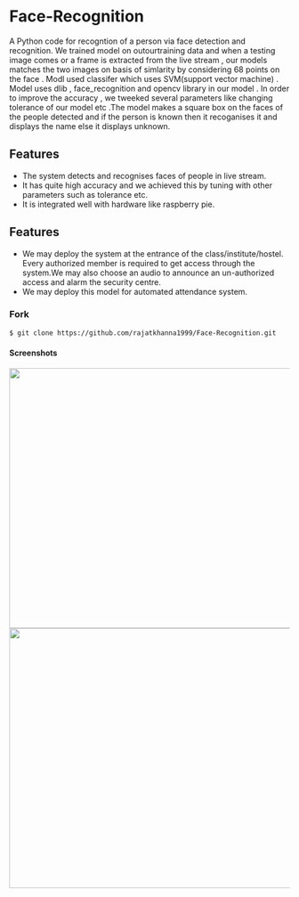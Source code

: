 # Face-Recognition
A Python code for recogntion of a person via face detection and recognition.
We trained model on outourtraining data and when a testing image comes or a frame is extracted from the live stream , our models matches the two images on basis of simlarity by considering 68 points on
the face . Modl used classifer which uses SVM(support vector machine) . Model uses dlib , face_recognition and opencv library in our model . In order to improve the accuracy , we tweeked several parameters like changing tolerance of our model etc .The model makes a square box on the faces of the people detected and if the person is known then it recoganises it and displays the name else it displays unknown.

## Features
* The system  detects and recognises faces of people in live stream.
* It has quite high accuracy and we achieved this by tuning with other
parameters such as tolerance etc.
* It is integrated well with hardware like raspberry pie.

## Features
* We may deploy the system at the entrance of the class/institute/hostel. Every
authorized member is required to get access through the system.We may also
choose an audio to announce an un-authorized access and alarm the security
centre.
* We may deploy this model for automated attendance system.


### Fork 

```sh
$ git clone https://github.com/rajatkhanna1999/Face-Recognition.git
```

#### Screenshots
<img src="https://user-images.githubusercontent.com/31288037/63163695-ce6b6f80-c043-11e9-8308-5e869eed265a.jpeg" width="740" height="467">
<img src="https://user-images.githubusercontent.com/31288037/63163777-0672b280-c044-11e9-81b3-d66ed8b95e2d.jpeg" width="740" height="467">






